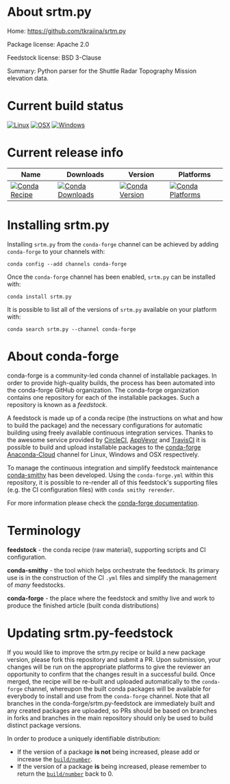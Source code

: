 About srtm.py
=============

Home: https://github.com/tkrajina/srtm.py

Package license: Apache 2.0

Feedstock license: BSD 3-Clause

Summary: Python parser for the Shuttle Radar Topography Mission elevation data.



Current build status
====================

[![Linux](https://img.shields.io/circleci/project/github/conda-forge/srtm.py-feedstock/master.svg?label=Linux)](https://circleci.com/gh/conda-forge/srtm.py-feedstock)
[![OSX](https://img.shields.io/travis/conda-forge/srtm.py-feedstock/master.svg?label=macOS)](https://travis-ci.org/conda-forge/srtm.py-feedstock)
[![Windows](https://img.shields.io/appveyor/ci/conda-forge/srtm.py-feedstock/master.svg?label=Windows)](https://ci.appveyor.com/project/conda-forge/srtm-py-feedstock/branch/master)

Current release info
====================

| Name | Downloads | Version | Platforms |
| --- | --- | --- | --- |
| [![Conda Recipe](https://img.shields.io/badge/recipe-srtm.py-green.svg)](https://anaconda.org/conda-forge/srtm.py) | [![Conda Downloads](https://img.shields.io/conda/dn/conda-forge/srtm.py.svg)](https://anaconda.org/conda-forge/srtm.py) | [![Conda Version](https://img.shields.io/conda/vn/conda-forge/srtm.py.svg)](https://anaconda.org/conda-forge/srtm.py) | [![Conda Platforms](https://img.shields.io/conda/pn/conda-forge/srtm.py.svg)](https://anaconda.org/conda-forge/srtm.py) |

Installing srtm.py
==================

Installing `srtm.py` from the `conda-forge` channel can be achieved by adding `conda-forge` to your channels with:

```
conda config --add channels conda-forge
```

Once the `conda-forge` channel has been enabled, `srtm.py` can be installed with:

```
conda install srtm.py
```

It is possible to list all of the versions of `srtm.py` available on your platform with:

```
conda search srtm.py --channel conda-forge
```


About conda-forge
=================

conda-forge is a community-led conda channel of installable packages.
In order to provide high-quality builds, the process has been automated into the
conda-forge GitHub organization. The conda-forge organization contains one repository
for each of the installable packages. Such a repository is known as a *feedstock*.

A feedstock is made up of a conda recipe (the instructions on what and how to build
the package) and the necessary configurations for automatic building using freely
available continuous integration services. Thanks to the awesome service provided by
[CircleCI](https://circleci.com/), [AppVeyor](https://www.appveyor.com/)
and [TravisCI](https://travis-ci.org/) it is possible to build and upload installable
packages to the [conda-forge](https://anaconda.org/conda-forge)
[Anaconda-Cloud](https://anaconda.org/) channel for Linux, Windows and OSX respectively.

To manage the continuous integration and simplify feedstock maintenance
[conda-smithy](https://github.com/conda-forge/conda-smithy) has been developed.
Using the ``conda-forge.yml`` within this repository, it is possible to re-render all of
this feedstock's supporting files (e.g. the CI configuration files) with ``conda smithy rerender``.

For more information please check the [conda-forge documentation](https://conda-forge.org/docs/).

Terminology
===========

**feedstock** - the conda recipe (raw material), supporting scripts and CI configuration.

**conda-smithy** - the tool which helps orchestrate the feedstock.
                   Its primary use is in the construction of the CI ``.yml`` files
                   and simplify the management of *many* feedstocks.

**conda-forge** - the place where the feedstock and smithy live and work to
                  produce the finished article (built conda distributions)


Updating srtm.py-feedstock
==========================

If you would like to improve the srtm.py recipe or build a new
package version, please fork this repository and submit a PR. Upon submission,
your changes will be run on the appropriate platforms to give the reviewer an
opportunity to confirm that the changes result in a successful build. Once
merged, the recipe will be re-built and uploaded automatically to the
`conda-forge` channel, whereupon the built conda packages will be available for
everybody to install and use from the `conda-forge` channel.
Note that all branches in the conda-forge/srtm.py-feedstock are
immediately built and any created packages are uploaded, so PRs should be based
on branches in forks and branches in the main repository should only be used to
build distinct package versions.

In order to produce a uniquely identifiable distribution:
 * If the version of a package **is not** being increased, please add or increase
   the [``build/number``](https://conda.io/docs/user-guide/tasks/build-packages/define-metadata.html#build-number-and-string).
 * If the version of a package **is** being increased, please remember to return
   the [``build/number``](https://conda.io/docs/user-guide/tasks/build-packages/define-metadata.html#build-number-and-string)
   back to 0.
